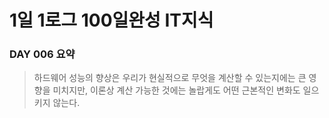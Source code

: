 # 1일 1로그 100일완성 IT지식
### DAY 006 요약
> 하드웨어 성능의 향상은 우리가 현실적으로 무엇을 계산할 수 있는지에는 큰 영향을 미치지만, 이론상 계산 가능한 것에는 놀랍게도 어떤 근본적인 변화도 일으키지 않는다. 
